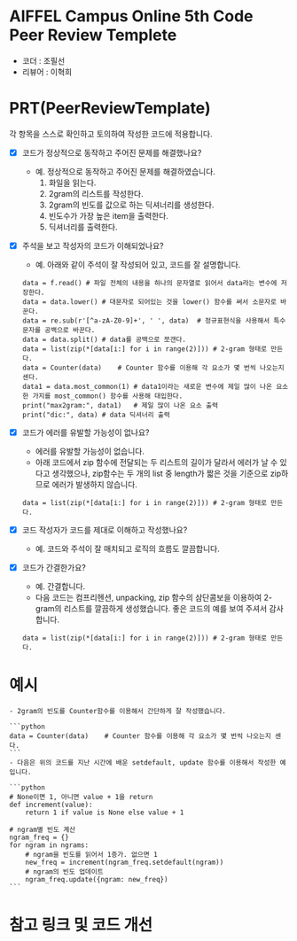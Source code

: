
# AIFFEL Campus Online 5th Code Peer Review Templete
- 코더 : 조필선
- 리뷰어 : 이혁희


# PRT(PeerReviewTemplate) 
각 항목을 스스로 확인하고 토의하여 작성한 코드에 적용합니다.

- [X] 코드가 정상적으로 동작하고 주어진 문제를 해결했나요?
    - 예. 정상적으로 동작하고 주어진 문제를 해결하였습니다.
        1. 화일을 읽는다.
        2. 2gram의 리스트를 작성한다.
        3. 2gram의 빈도를 값으로 하는 딕셔너리를 생성한다.
        4. 빈도수가 가장 높은 item을 출력한다.
        5. 딕셔너리를 출력한다.
    
- [X] 주석을 보고 작성자의 코드가 이해되었나요?
    - 예. 아래와 같이 주석이 잘 작성되어 있고, 코드를 잘 설명합니다.
    ```
    data = f.read() # 파일 전체의 내용을 하나의 문자열로 읽어서 data라는 변수에 저장한다.
    data = data.lower() # 대문자로 되어있는 것을 lower() 함수를 써서 소문자로 바꾼다.
    data = re.sub(r'[^a-zA-Z0-9]+', ' ', data)  # 정규표현식을 사용해서 특수문자를 공백으로 바꾼다.
    data = data.split() # data를 공백으로 쪼갠다.
    data = list(zip(*[data[i:] for i in range(2)])) # 2-gram 형태로 만든다.
    data = Counter(data)    # Counter 함수를 이용해 각 요소가 몇 번씩 나오는지 센다.
    data1 = data.most_common(1) # data1이라는 새로운 변수에 제일 많이 나온 요소 한 가지를 most_common() 함수를 사용해 대입한다.
    print("max2gram:", data1)   # 제일 많이 나온 요소 출력
    print("dic:", data) # data 딕셔너리 출력
    ```
    
- [X] 코드가 에러를 유발할 가능성이 없나요?
    - 에러를 유발할 가능성이 없습니다.
    - 아래 코드에서 zip 함수에 전달되는 두 리스트의 길이가 달라서 에러가 날 수 있다고 생각했으나, zip함수는 두 개의 list 중 length가 짧은 것을 기준으로 zip하므로 에러가 발생하지 않습니다.
    ```
    data = list(zip(*[data[i:] for i in range(2)])) # 2-gram 형태로 만든다.
    ```
- [X] 코드 작성자가 코드를 제대로 이해하고 작성했나요?
    - 예. 코드와 주석이 잘 매치되고 로직의 흐름도 깔끔합니다.
    
- [X] 코드가 간결한가요?
    - 예. 간결합니다.
    - 다음 코드는 컴프리헨션, unpacking, zip 함수의 삼단콤보을 이용하여 2-gram의 리스트를 깔끔하게 생성했습니다. 좋은 코드의 예를 보여 주셔서 감사합니다. 
    ```
    data = list(zip(*[data[i:] for i in range(2)])) # 2-gram 형태로 만든다.
    ```

# 예시
    - 2gram의 빈도를 Counter함수를 이용해서 간단하게 잘 작성했습니다.
    
    ```python
    data = Counter(data)    # Counter 함수를 이용해 각 요소가 몇 번씩 나오는지 센다.
    ```
    - 다음은 위의 코드를 지난 시간에 배운 setdefault, update 함수를 이용해서 작성한 예입니다.
    
    ```python
    # None이면 1, 아니면 value + 1을 return
    def increment(value):
        return 1 if value is None else value + 1

    # ngram별 빈도 계산
    ngram_freq = {}
    for ngram in ngrams:
        # ngram을 빈도를 읽어서 1증가. 없으면 1
        new_freq = increment(ngram_freq.setdefault(ngram)) 
        # ngram의 빈도 업데이트
        ngram_freq.update({ngram: new_freq})
    ```

# 참고 링크 및 코드 개선
